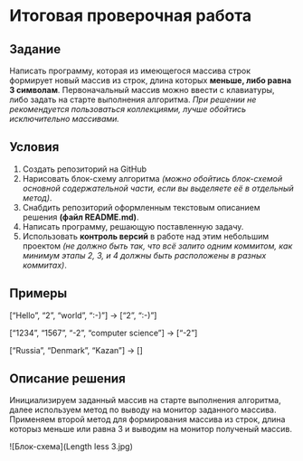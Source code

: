 # Итоговая проверочная работа

## Задание

Написать программу, которая из имеющегося массива строк формирует новый массив из строк, длина которых __меньше, либо равна 3 символам__. Первоначальный массив можно ввести с клавиатуры, либо задать на старте выполнения алгоритма. *При решении не рекомендуется пользоваться коллекциями, лучше обойтись исключительно массивами.*

## Условия

1. Создать репозиторий на GitHub
2. Нарисовать блок-схему алгоритма *(можно обойтись блок-схемой основной содержательной части, если вы выделяете её в отдельный метод)*.
3. Снабдить репозиторий оформленным текстовым описанием решения __(файл README.md)__.
4. Написать программу, решающую поставленную задачу.
5. Использовать __контроль версий__ в работе над этим небольшим проектом *(не должно быть так, что всё залито одним коммитом, как минимум этапы 2, 3, и 4 должны быть расположены в разных коммитах)*.

## Примеры

[“Hello”, “2”, “world”, “:-)”] → [“2”, “:-)”]

[“1234”, “1567”, “-2”, “computer science”] → [“-2”]

[“Russia”, “Denmark”, “Kazan”] → []

## Описание решения

Инициализируем заданный массив на старте выполнения алгоритма, далее используем метод по выводу на монитор заданного массива. Применяем второй метод для формирования массива из строк, длина которыз меньше или равна 3 и выводим на монитор полученый массив.

![Блок-схема](Length less 3.jpg)
